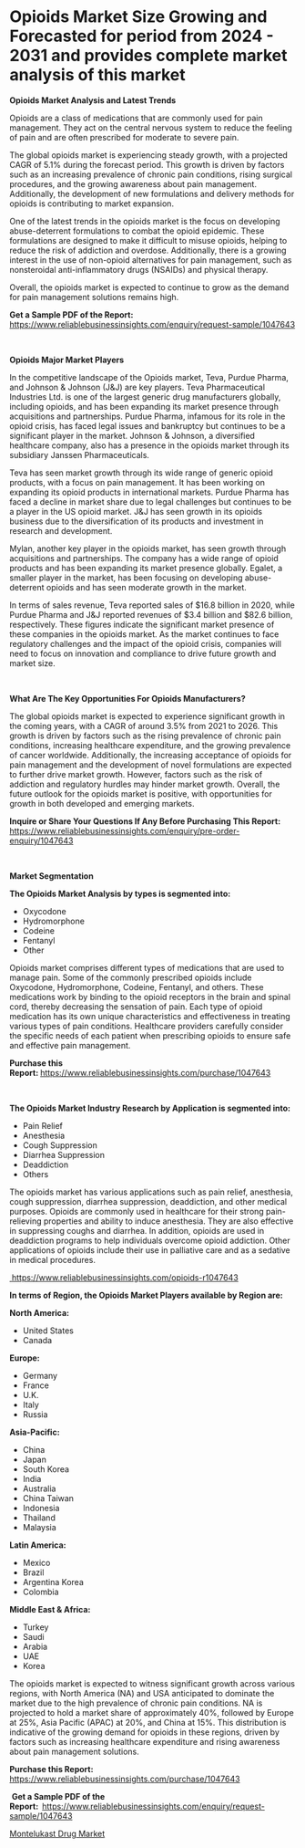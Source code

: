 <p><h1>Opioids Market Size Growing and Forecasted for period from 2024 - 2031 and provides complete market analysis of this market</h1></p><p><strong>Opioids Market Analysis and Latest Trends</strong></p>
<p><p>Opioids are a class of medications that are commonly used for pain management. They act on the central nervous system to reduce the feeling of pain and are often prescribed for moderate to severe pain.</p><p>The global opioids market is experiencing steady growth, with a projected CAGR of 5.1% during the forecast period. This growth is driven by factors such as an increasing prevalence of chronic pain conditions, rising surgical procedures, and the growing awareness about pain management. Additionally, the development of new formulations and delivery methods for opioids is contributing to market expansion.</p><p>One of the latest trends in the opioids market is the focus on developing abuse-deterrent formulations to combat the opioid epidemic. These formulations are designed to make it difficult to misuse opioids, helping to reduce the risk of addiction and overdose. Additionally, there is a growing interest in the use of non-opioid alternatives for pain management, such as nonsteroidal anti-inflammatory drugs (NSAIDs) and physical therapy.</p><p>Overall, the opioids market is expected to continue to grow as the demand for pain management solutions remains high.</p></p>
<p><strong>Get a Sample PDF of the Report:&nbsp;</strong> <a href="https://www.reliablebusinessinsights.com/enquiry/request-sample/1047643">https://www.reliablebusinessinsights.com/enquiry/request-sample/1047643</a></p>
<p>&nbsp;</p>
<p><strong>Opioids Major Market Players</strong></p>
<p><p>In the competitive landscape of the Opioids market, Teva, Purdue Pharma, and Johnson & Johnson (J&J) are key players. Teva Pharmaceutical Industries Ltd. is one of the largest generic drug manufacturers globally, including opioids, and has been expanding its market presence through acquisitions and partnerships. Purdue Pharma, infamous for its role in the opioid crisis, has faced legal issues and bankruptcy but continues to be a significant player in the market. Johnson & Johnson, a diversified healthcare company, also has a presence in the opioids market through its subsidiary Janssen Pharmaceuticals.</p><p>Teva has seen market growth through its wide range of generic opioid products, with a focus on pain management. It has been working on expanding its opioid products in international markets. Purdue Pharma has faced a decline in market share due to legal challenges but continues to be a player in the US opioid market. J&J has seen growth in its opioids business due to the diversification of its products and investment in research and development.</p><p>Mylan, another key player in the opioids market, has seen growth through acquisitions and partnerships. The company has a wide range of opioid products and has been expanding its market presence globally. Egalet, a smaller player in the market, has been focusing on developing abuse-deterrent opioids and has seen moderate growth in the market.</p><p>In terms of sales revenue, Teva reported sales of $16.8 billion in 2020, while Purdue Pharma and J&J reported revenues of $3.4 billion and $82.6 billion, respectively. These figures indicate the significant market presence of these companies in the opioids market. As the market continues to face regulatory challenges and the impact of the opioid crisis, companies will need to focus on innovation and compliance to drive future growth and market size.</p></p>
<p>&nbsp;</p>
<p><strong>What Are The Key Opportunities For Opioids Manufacturers?</strong></p>
<p><p>The global opioids market is expected to experience significant growth in the coming years, with a CAGR of around 3.5% from 2021 to 2026. This growth is driven by factors such as the rising prevalence of chronic pain conditions, increasing healthcare expenditure, and the growing prevalence of cancer worldwide. Additionally, the increasing acceptance of opioids for pain management and the development of novel formulations are expected to further drive market growth. However, factors such as the risk of addiction and regulatory hurdles may hinder market growth. Overall, the future outlook for the opioids market is positive, with opportunities for growth in both developed and emerging markets.</p></p>
<p><strong>Inquire or Share Your Questions If Any Before Purchasing This Report:</strong> <a href="https://www.reliablebusinessinsights.com/enquiry/pre-order-enquiry/1047643">https://www.reliablebusinessinsights.com/enquiry/pre-order-enquiry/1047643</a></p>
<p>&nbsp;</p>
<p><strong>Market Segmentation</strong></p>
<p><strong>The Opioids Market Analysis by types is segmented into:</strong></p>
<p><ul><li>Oxycodone</li><li>Hydromorphone</li><li>Codeine</li><li>Fentanyl</li><li>Other</li></ul></p>
<p><p>Opioids market comprises different types of medications that are used to manage pain. Some of the commonly prescribed opioids include Oxycodone, Hydromorphone, Codeine, Fentanyl, and others. These medications work by binding to the opioid receptors in the brain and spinal cord, thereby decreasing the sensation of pain. Each type of opioid medication has its own unique characteristics and effectiveness in treating various types of pain conditions. Healthcare providers carefully consider the specific needs of each patient when prescribing opioids to ensure safe and effective pain management.</p></p>
<p><strong>Purchase this Report:&nbsp;</strong><a href="https://www.reliablebusinessinsights.com/purchase/1047643">https://www.reliablebusinessinsights.com/purchase/1047643</a></p>
<p>&nbsp;</p>
<p><strong>The Opioids Market Industry Research by Application is segmented into:</strong></p>
<p><ul><li>Pain Relief</li><li>Anesthesia</li><li>Cough Suppression</li><li>Diarrhea Suppression</li><li>Deaddiction</li><li>Others</li></ul></p>
<p><p>The opioids market has various applications such as pain relief, anesthesia, cough suppression, diarrhea suppression, deaddiction, and other medical purposes. Opioids are commonly used in healthcare for their strong pain-relieving properties and ability to induce anesthesia. They are also effective in suppressing coughs and diarrhea. In addition, opioids are used in deaddiction programs to help individuals overcome opioid addiction. Other applications of opioids include their use in palliative care and as a sedative in medical procedures.</p></p>
<p><a href="https://www.reliablebusinessinsights.com/opioids-r1047643">&nbsp;https://www.reliablebusinessinsights.com/opioids-r1047643</a></p>
<p><strong>In terms of Region, the Opioids Market Players available by Region are:</strong></p>
<p>
    <p> <strong> North America: </strong>
        <ul>
            <li>United States</li>
            <li>Canada</li>
        </ul>
        </p> 
    <p> <strong> Europe: </strong>
        <ul>
            <li>Germany</li>
            <li>France</li>
            <li>U.K.</li>
            <li>Italy</li>
            <li>Russia</li>
        </ul>
        </p> 
    <p> <strong> Asia-Pacific: </strong>
        <ul>
            <li>China</li>
            <li>Japan</li>
            <li>South Korea</li>
            <li>India</li>
            <li>Australia</li>
            <li>China Taiwan</li>
            <li>Indonesia</li>
            <li>Thailand</li>
            <li>Malaysia</li>
        </ul>
        </p> 
    <p> <strong> Latin America: </strong>
        <ul>
            <li>Mexico</li>
            <li>Brazil</li>
            <li>Argentina Korea</li>
            <li>Colombia</li>
        </ul>
        </p> 
    <p> <strong> Middle East & Africa: </strong>
        <ul>
            <li>Turkey</li>
            <li>Saudi</li>
            <li>Arabia</li>
            <li>UAE</li>
            <li>Korea</li>
        </ul>
    </p>
    </p>
<p><p>The opioids market is expected to witness significant growth across various regions, with North America (NA) and USA anticipated to dominate the market due to the high prevalence of chronic pain conditions. NA is projected to hold a market share of approximately 40%, followed by Europe at 25%, Asia Pacific (APAC) at 20%, and China at 15%. This distribution is indicative of the growing demand for opioids in these regions, driven by factors such as increasing healthcare expenditure and rising awareness about pain management solutions.</p></p>
<p><strong>Purchase this Report: </strong><a href="https://www.reliablebusinessinsights.com/purchase/1047643">https://www.reliablebusinessinsights.com/purchase/1047643</a></p>
<p>&nbsp;<strong>Get a Sample PDF of the Report:&nbsp;&nbsp;</strong><a href="https://www.reliablebusinessinsights.com/enquiry/request-sample/1047643">https://www.reliablebusinessinsights.com/enquiry/request-sample/1047643</a></p>
<p><strong></strong></p>
<p><p><a href="https://github.com/eugeneKim6262/Market-Research-Report-List-1/blob/main/montelukast-drug-market.md">Montelukast Drug Market</a></p></p>